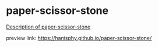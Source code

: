 # paper-scissor-stone
[Description of paper-scissor-stone](https://www.theodinproject.com/lessons/foundations-rock-paper-scissors)

preview link: https://hanisphy.github.io/paper-scissor-stone/